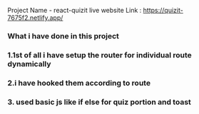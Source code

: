 Project Name - react-quizit
live website Link : https://quizit-7675f2.netlify.app/

### What i have done in this project

### 1.1st of all i have setup the router for individual route dynamically

### 2.i have hooked them according to route

### 3. used basic js like if else for quiz portion and toast
